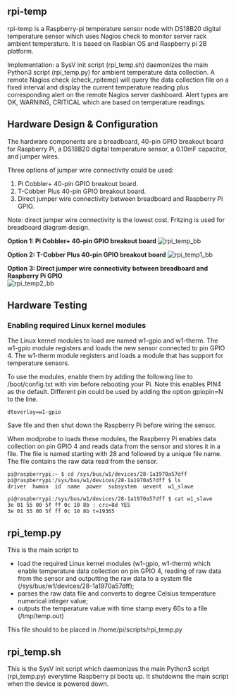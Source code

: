 ## rpi-temp
rpi-temp is a Raspberry-pi temperature sensor node with DS18B20 digital temperature sensor which uses Nagios check to monitor server rack ambient temperature. It is based on Rasbian OS and Raspberry pi 2B platform.

Implementation: a SysV init script (rpi_temp.sh) daemonizes the main Python3 script (rpi_temp.py) for ambient temperature data collection.  A remote Nagios check (check_rpitemp) will query the data collection file on a fixed interval and display the current temperature reading plus corresponding alert on the remote Nagios server dashboard. Alert types are OK, WARNING, CRITICAL which are based on temperature readings.

## Hardware Design & Configuration
The hardware components are a breadboard, 40-pin GPIO breakout board for Raspberry Pi, a DS18B20 digital temperature sensor, a 0.10mF capacitor, and jumper wires.

Three options of jumper wire connectivity could be used: 
1. Pi Cobbler+ 40-pin GPIO breakout board.  
2. T-Cobber Plus 40-pin GPIO breakout board.  
3. Direct jumper wire connectivity between breadboard and Raspberry Pi GPIO.

Note: direct jumper wire connectivity is the lowest cost. Fritzing is used for breadboard diagram design.

**Option 1: Pi Cobbler+ 40-pin GPIO breakout board**
![rpi_temp_bb](https://user-images.githubusercontent.com/2264686/112409280-30c63f00-8d54-11eb-90dc-f979dd050f34.png)

**Option 2: T-Cobber Plus 40-pin GPIO breakout board**
![rpi_temp1_bb](https://user-images.githubusercontent.com/2264686/112409331-463b6900-8d54-11eb-8bbd-3974f30f13d4.png)

**Option 3: Direct jumper wire connectivity between breadboard and Raspberry Pi GPIO**  
![rpi_temp2_bb](https://user-images.githubusercontent.com/2264686/112410555-53f1ee00-8d56-11eb-9682-efa815be211a.png)

## Hardware Testing
### Enabling required Linux kernel modules
The Linux kernel modules to load are named w1-gpio and w1-therm. The w1-gpio module registers and loads the new sensor connected to pin GPIO 4. The w1-therm module registers and loads a module that has support for temperature sensors.

To use the modules, enable them by adding the following line to /boot/config.txt with vim before rebooting your Pi.  Note this enables PIN4 as the default. Different pin could be used by adding the option gpiopin=N to the line.

`dtoverlay=w1-gpio`

Save file and then shut down the Raspberry Pi before wiring the sensor.

When modprobe to loads these modules, the Raspberry Pi enables data collection on pin GPIO 4 and reads data from the sensor and stores it in a file. The file is named starting with 28 and followed by a unique file name.  The file contains the raw data read from the sensor.
```
pi@raspberrypi:~ $ cd /sys/bus/w1/devices/28-1a1970a57dff
pi@raspberrypi:/sys/bus/w1/devices/28-1a1970a57dff $ ls
driver  hwmon  id  name  power  subsystem  uevent  w1_slave
```
```
pi@raspberrypi:/sys/bus/w1/devices/28-1a1970a57dff $ cat w1_slave
3e 01 55 00 5f ff 0c 10 8b : crc=8d YES
3e 01 55 00 5f ff 0c 10 8b t=19365
```
## rpi_temp.py

This is the main script to 
- load the required Linux kernel modules (w1-gpio, w1-therm) which enable temperature data collection on pin GPIO 4, reading of raw data from the sensor and outputting the raw data to a system file (/sys/bus/w1/devices/28-1a1970a57dff);
- parses the raw data file and converts to degree Celsius temperature numerical integer value;
- outputs the temperature value with time stamp every 60s to a file (/tmp/temp.out) 

This file should to be placed in /home/pi/scripts/rpi_temp.py

## rpi_temp.sh

This is the SysV init script which daemonizes the main Python3 script (rpi_temp.py) everytime Raspberry pi boots up.  It shutdowns the main script when the device is powered down.









